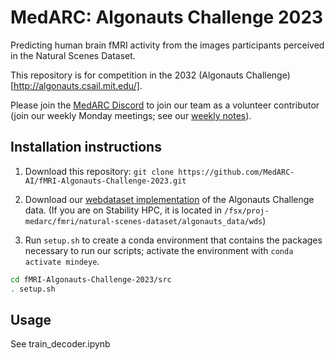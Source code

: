 # MedARC: Algonauts Challenge 2023

Predicting human brain fMRI activity from the images participants perceived in the Natural Scenes Dataset.

This repository is for competition in the 2032 (Algonauts Challenge)[http://algonauts.csail.mit.edu/]. 

Please join the [MedARC Discord](https://discord.com/invite/CqsMthnauZ) to join our team as a volunteer contributor (join our weekly Monday meetings; see our [weekly notes](https://docs.google.com/document/d/1AckB0eowQOi7q173KzUH1Gny95Ddu5XenrDIho5daDk/edit#)).

## Installation instructions

1. Download this repository: ``git clone https://github.com/MedARC-AI/fMRI-Algonauts-Challenge-2023.git``

2. Download our [webdataset implementation](https://huggingface.co/datasets/pscotti/naturalscenesdataset/tree/main/algonauts) of the Algonauts Challenge data. (If you are on Stability HPC, it is located in ``/fsx/proj-medarc/fmri/natural-scenes-dataset/algonauts_data/wds``)

3. Run ``setup.sh`` to create a conda environment that contains the packages necessary to run our scripts; activate the environment with ``conda activate mindeye``.

```bash
cd fMRI-Algonauts-Challenge-2023/src
. setup.sh
```

## Usage

See train_decoder.ipynb

